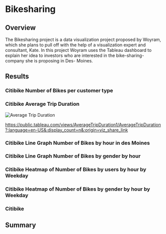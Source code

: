 # Bikesharing

## Overview
The Bikesharing project is a data visualization project proposed by Woyram, which she plans to pull off with the help of a visualization expert and consultant, Kate. In this project Woyram uses the Tableau dashboard to explain her idea to investors who are interested in the bike-sharing-company she is proposing in Des- Moines.

## Results

### Citibike Number of Bikes per customer type

### Citibike Average Trip Duration

![Average Trip Duration](https://user-images.githubusercontent.com/114967995/227688041-7dad68a2-43df-4fe5-aac3-8668ecfbb1f3.png)

https://public.tableau.com/views/AverageTripDuration1/AverageTripDuration?:language=en-US&:display_count=n&:origin=viz_share_link



### Citibike Line Graph Number of Bikes by hour in des Moines

### Citibike Line Graph Number of Bikes by gender by hour

### Citibike Heatmap of Number of Bikes by users by hour by Weekday

### Citibike Heatmap of Number of Bikes by gender by hour by Weekday

### Citibike 



## Summary
